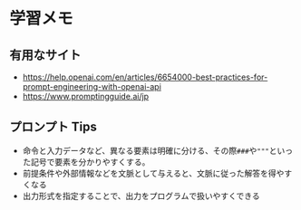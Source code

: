 # 学習メモ
## 有用なサイト
- https://help.openai.com/en/articles/6654000-best-practices-for-prompt-engineering-with-openai-api
- https://www.promptingguide.ai/jp


## プロンプト Tips
- 命令と入力データなど、異なる要素は明確に分ける、その際`###`や`"""`といった記号で要素を分かりやすくする。
- 前提条件や外部情報などを文脈として与えると、文脈に従った解答を得やすくなる
- 出力形式を指定することで、出力をプログラムで扱いやすくできる
